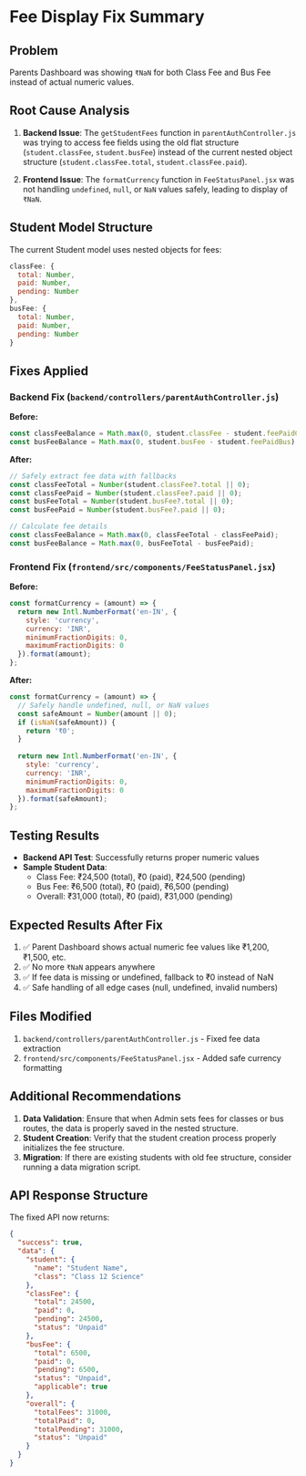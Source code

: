 # Fee Display Fix Summary

## Problem
Parents Dashboard was showing `₹NaN` for both Class Fee and Bus Fee instead of actual numeric values.

## Root Cause Analysis
1. **Backend Issue**: The `getStudentFees` function in `parentAuthController.js` was trying to access fee fields using the old flat structure (`student.classFee`, `student.busFee`) instead of the current nested object structure (`student.classFee.total`, `student.classFee.paid`).

2. **Frontend Issue**: The `formatCurrency` function in `FeeStatusPanel.jsx` was not handling `undefined`, `null`, or `NaN` values safely, leading to display of `₹NaN`.

## Student Model Structure
The current Student model uses nested objects for fees:
```javascript
classFee: {
  total: Number,
  paid: Number,
  pending: Number
},
busFee: {
  total: Number,
  paid: Number,
  pending: Number
}
```

## Fixes Applied

### Backend Fix (`backend/controllers/parentAuthController.js`)
**Before:**
```javascript
const classFeeBalance = Math.max(0, student.classFee - student.feePaidClass);
const busFeeBalance = Math.max(0, student.busFee - student.feePaidBus);
```

**After:**
```javascript
// Safely extract fee data with fallbacks
const classFeeTotal = Number(student.classFee?.total || 0);
const classFeePaid = Number(student.classFee?.paid || 0);
const busFeeTotal = Number(student.busFee?.total || 0);
const busFeePaid = Number(student.busFee?.paid || 0);

// Calculate fee details
const classFeeBalance = Math.max(0, classFeeTotal - classFeePaid);
const busFeeBalance = Math.max(0, busFeeTotal - busFeePaid);
```

### Frontend Fix (`frontend/src/components/FeeStatusPanel.jsx`)
**Before:**
```javascript
const formatCurrency = (amount) => {
  return new Intl.NumberFormat('en-IN', {
    style: 'currency',
    currency: 'INR',
    minimumFractionDigits: 0,
    maximumFractionDigits: 0
  }).format(amount);
};
```

**After:**
```javascript
const formatCurrency = (amount) => {
  // Safely handle undefined, null, or NaN values
  const safeAmount = Number(amount || 0);
  if (isNaN(safeAmount)) {
    return '₹0';
  }
  
  return new Intl.NumberFormat('en-IN', {
    style: 'currency',
    currency: 'INR',
    minimumFractionDigits: 0,
    maximumFractionDigits: 0
  }).format(safeAmount);
};
```

## Testing Results
- **Backend API Test**: Successfully returns proper numeric values
- **Sample Student Data**: 
  - Class Fee: ₹24,500 (total), ₹0 (paid), ₹24,500 (pending)
  - Bus Fee: ₹6,500 (total), ₹0 (paid), ₹6,500 (pending)
  - Overall: ₹31,000 (total), ₹0 (paid), ₹31,000 (pending)

## Expected Results After Fix
1. ✅ Parent Dashboard shows actual numeric fee values like ₹1,200, ₹1,500, etc.
2. ✅ No more `₹NaN` appears anywhere
3. ✅ If fee data is missing or undefined, fallback to ₹0 instead of NaN
4. ✅ Safe handling of all edge cases (null, undefined, invalid numbers)

## Files Modified
1. `backend/controllers/parentAuthController.js` - Fixed fee data extraction
2. `frontend/src/components/FeeStatusPanel.jsx` - Added safe currency formatting

## Additional Recommendations
1. **Data Validation**: Ensure that when Admin sets fees for classes or bus routes, the data is properly saved in the nested structure.
2. **Student Creation**: Verify that the student creation process properly initializes the fee structure.
3. **Migration**: If there are existing students with old fee structure, consider running a data migration script.

## API Response Structure
The fixed API now returns:
```json
{
  "success": true,
  "data": {
    "student": {
      "name": "Student Name",
      "class": "Class 12 Science"
    },
    "classFee": {
      "total": 24500,
      "paid": 0,
      "pending": 24500,
      "status": "Unpaid"
    },
    "busFee": {
      "total": 6500,
      "paid": 0,
      "pending": 6500,
      "status": "Unpaid",
      "applicable": true
    },
    "overall": {
      "totalFees": 31000,
      "totalPaid": 0,
      "totalPending": 31000,
      "status": "Unpaid"
    }
  }
}
```